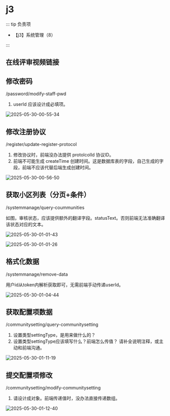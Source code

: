 # j3

::: tip 负责项

- 【j3】系统管理（8）

:::

## 在线评审视频链接

## 修改密码

/password/modify-staff-pwd

1. userId 应该设计成必填项。

![2025-05-30-00-55-34](https://s2.loli.net/2025/05/30/MfzcrBlqDQC7kyP.png)

## 修改注册协议

/register/update-register-protocol

1. 修改协议时，前端没办法提供 protolcolId 协议ID。
2. 前端不可能生成 createTime 创建时间。这是数据库表的字段，自己生成的字段，前端不应该代替后端生成创建时间。

![2025-05-30-00-56-50](https://s2.loli.net/2025/05/30/4dyomNLUenIvAHP.png)

## 获取小区列表（分页+条件）

/systemmanage/query-coummunities

如图，审核状态，应该提供额外的翻译字段。statusText。否则前端无法准确翻译该状态对应的文本。

![2025-05-30-01-01-43](https://s2.loli.net/2025/05/30/LjBNRyOalVxWc1n.png)

![2025-05-30-01-01-26](https://s2.loli.net/2025/05/30/GE6vHxYUANVntiS.png)

## 格式化数据

/systemmanage/remove-data

用户id从token内解析获取即可，无需前端手动传递userId。

![2025-05-30-01-04-44](https://s2.loli.net/2025/05/30/RzuwlnrbXLaHmsK.png)

## 获取配置项数据

/communitysetting/query-communitysetting

1. 设置类型settingType，是用来做什么的？
2. 设置类型settingType应该填写什么？前端怎么传值？
   请补全说明注释，或主动和前端沟通。

![2025-05-30-01-11-19](https://s2.loli.net/2025/05/30/1txaMbAikfnE4Kc.png)

## 提交配置项修改

/communitysetting/modify-communitysetting

1. 请设计成对象。前端传递值时，没办法直接传递数组。

![2025-05-30-01-12-40](https://s2.loli.net/2025/05/30/azLMJcYTwiqxklB.png)
